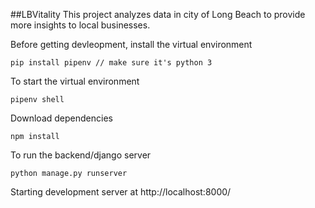 ##LBVitality
This project analyzes data in city of Long Beach to provide more insights to local businesses.

Before getting devleopment, install the virtual environment
```
pip install pipenv // make sure it's python 3
```

To start the virtual environment
```
pipenv shell
```

Download dependencies
```
npm install
```

To run the backend/django server
```
python manage.py runserver
```
Starting development server at http://localhost:8000/
